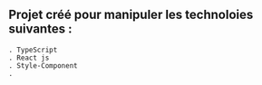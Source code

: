 ## Projet créé pour manipuler les technoloies suivantes : 
    . TypeScript
    . React js
    . Style-Component
    .

